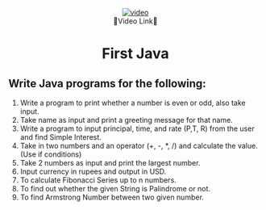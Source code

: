 <p align="center">
<a href="https://youtu.be/TAtrPoaJ7gc"><img src="https://i.ibb.co/ysh50hd/video.png" alt="video" border="0"></a>
<br>
🔼Video Link🔼
</p>
<h1 align="Center">First Java</h1>

## Write Java programs for the following:


1. Write a program to print whether a number is even or odd, also take input.
2. Take name as input and print a greeting message for that name.
3. Write a program to input principal, time, and rate (P,T, R) from the user and find Simple Interest.
4. Take in two numbers and an operator (+, -, *, /) and calculate the value. (Use if conditions)
5. Take 2 numbers as input and print the largest number.
6. Input currency in rupees and output in USD.
7. To calculate Fibonacci Series up to n numbers.
8. To find out whether the given String is Palindrome or not.
9. To find Armstrong Number between two given number.
